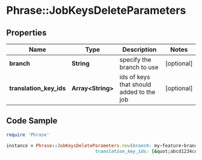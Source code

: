 # Phrase::JobKeysDeleteParameters

## Properties

Name | Type | Description | Notes
------------ | ------------- | ------------- | -------------
**branch** | **String** | specify the branch to use | [optional] 
**translation_key_ids** | **Array&lt;String&gt;** | ids of keys that should added to the job | [optional] 

## Code Sample

```ruby
require 'Phrase'

instance = Phrase::JobKeysDeleteParameters.new(branch: my-feature-branch,
                                 translation_key_ids: [&quot;abcd1234cdef1234abcd1234cdef1234&quot;])
```


